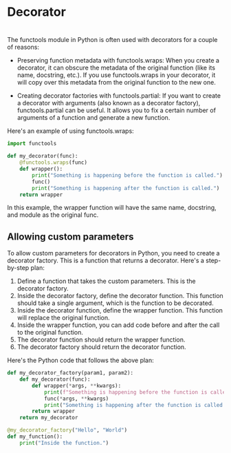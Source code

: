 # Decorator
#
The functools module in Python is often used with decorators for a couple of reasons:

- Preserving function metadata with functools.wraps: When you create a decorator, it can obscure the metadata of the original function (like its name, docstring, etc.). If you use functools.wraps in your decorator, it will copy over this metadata from the original function to the new one.

- Creating decorator factories with functools.partial: If you want to create a decorator with arguments (also known as a decorator factory), functools.partial can be useful. It allows you to fix a certain number of arguments of a function and generate a new function.

Here's an example of using functools.wraps:

```python
import functools

def my_decorator(func):
    @functools.wraps(func)
    def wrapper():
        print("Something is happening before the function is called.")
        func()
        print("Something is happening after the function is called.")
    return wrapper
```

In this example, the wrapper function will have the same name, docstring, and module as the original func.

## Allowing custom parameters

To allow custom parameters for decorators in Python, you need to create a decorator factory. This is a function that returns a decorator. Here's a step-by-step plan:

1. Define a function that takes the custom parameters. This is the decorator factory.
2. Inside the decorator factory, define the decorator function. This function should take a single argument, which is the function to be decorated.
3. Inside the decorator function, define the wrapper function. This function will replace the original function.
4. Inside the wrapper function, you can add code before and after the call to the original function.
5. The decorator function should return the wrapper function.
6. The decorator factory should return the decorator function.

Here's the Python code that follows the above plan:

```python
def my_decorator_factory(param1, param2):
    def my_decorator(func):
        def wrapper(*args, **kwargs):
            print(f"Something is happening before the function is called. Param1: {param1}, Param2: {param2}")
            func(*args, **kwargs)
            print("Something is happening after the function is called.")
        return wrapper
    return my_decorator

@my_decorator_factory("Hello", "World")
def my_function():
    print("Inside the function.")
```
